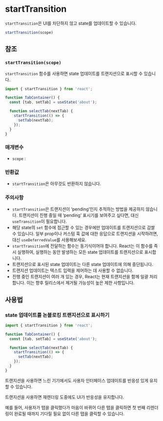 # startTransition

`startTransition`은 UI를 차단하지 않고 state를 업데이트할 수 있습니다.

```typescript
startTransition(scope)
```

## 참조

### `startTransition(scope)`

`startTransition` 함수를 사용하면 state 업데이트를 트랜지션으로 표시할 수 있습니다.

```typescript
import { startTransition } from 'react';

function TabContainer() {
  const [tab, setTab] = useState('about');

  function selectTab(nextTab) {
    startTransition(() => {
      setTab(nextTab);
    });
  }
}
```

### 매개변수

- `scope` :

### 반환값

- `startTransition`은 아무것도 반환하지 않습니다.

### 주의사항

- `startTransition`은 트랜지션이 ‘pending’인지 추적하는 방법을 제공하지 않습니다. 트랜지션이 진행 중일 때 ‘pending’ 표시기를 보여주고 싶다면, 대신 `useTransition`이 필요합니다.
- 해당 state의 `set` 함수에 접근할 수 있는 경우에만 업데이트를 트랜지션으로 감쌀 수 있습니다. 일부 prop이나 커스텀 훅 값에 대한 응답으로 트랜지션을 시작하려면, 대신 `useDeferredValue`를 사용해보세요.
- `startTransition`에 전달하는 함수는 동기식이어야 합니다. React는 이 함수를 즉시 실행하여, 실행하는 동안 발생하는 모든 state 업데이트를 트랜지션으로 표시합니다.
- 트랜지션으로 표시된 state 업데이트는 다른 state 업데이트에 의해 중단됩니다.
- 트랜지션 업데이트는 텍스트 입력을 제어하는 데 사용할 수 없습니다.
- 진행 중인 트랜지션이 여러 개 있는 경우, React는 현재 트랜지션을 함께 일괄 처리합니다. 이는 향후 릴리스에서 제거될 가능성이 높은 제한 사항입니다.

## 사용법

### **state 업데이트를 논블로킹 트랜지션으로 표시하기**

```typescript
import { startTransition } from 'react';

function TabContainer() {
  const [tab, setTab] = useState('about');

  function selectTab(nextTab) {
    startTransition(() => {
      setTab(nextTab);
    });
  }
}
```

트랜지션을 사용하면 느린 기기에서도 사용자 인터페이스 업데이트를 반응성 있게 유지할 수 있습니다.

트랜지션을 사용하면 재렌더링 도중에도 UI가 반응성을 유지합니다.

예를 들어, 사용자가 탭을 클릭했다가 마음이 바뀌어 다른 탭을 클릭하면 첫 번째 리렌더링이 완료될 때까지 기다릴 필요 없이 다른 탭을 클릭할 수 있습니다.